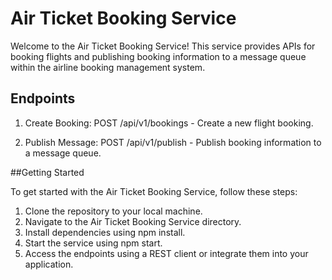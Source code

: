# Air Ticket Booking Service

Welcome to the Air Ticket Booking Service! This service provides APIs for booking flights and publishing booking information to a message queue within the airline booking management system.

## Endpoints

1. Create Booking: POST /api/v1/bookings - Create a new flight booking.

2. Publish Message: POST /api/v1/publish - Publish booking information to a message queue.

##Getting Started

To get started with the Air Ticket Booking Service, follow these steps:

1. Clone the repository to your local machine.
2. Navigate to the Air Ticket Booking Service directory.
3. Install dependencies using npm install.
4. Start the service using npm start.
5. Access the endpoints using a REST client or integrate them into your application.
